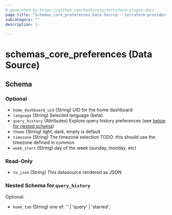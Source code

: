 ```yaml
---
# generated by https://github.com/hashicorp/terraform-plugin-docs
page_title: "schemas_core_preferences Data Source - terraform-provider-schemas"
subcategory: ""
description: |-
  
---
```


# schemas_core_preferences (Data Source)





<!-- schema generated by tfplugindocs -->
## Schema

### Optional

- `home_dashboard_uid` (String) UID for the home dashboard
- `language` (String) Selected language (beta)
- `query_history` (Attributes) Explore query history preferences (see [below for nested schema](#nestedatt--query_history))
- `theme` (String) light, dark, empty is default
- `timezone` (String) The timezone selection
TODO: this should use the timezone defined in common
- `week_start` (String) day of the week (sunday, monday, etc)

### Read-Only

- `to_json` (String) This datasource rendered as JSON

<a id="nestedatt--query_history"></a>
### Nested Schema for `query_history`

Optional:

- `home_tab` (String) one of: '' | 'query' | 'starred';


